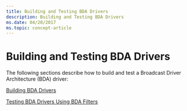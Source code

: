 ```yaml
---
title: Building and Testing BDA Drivers
description: Building and Testing BDA Drivers
ms.date: 04/20/2017
ms.topic: concept-article
---
```


# Building and Testing BDA Drivers





The following sections describe how to build and test a Broadcast Driver Architecture (BDA) driver:

[Building BDA Drivers](building-bda-drivers.md)

[Testing BDA Drivers Using BDA Filters](testing-bda-drivers-using-bda-filters.md)

 

 




